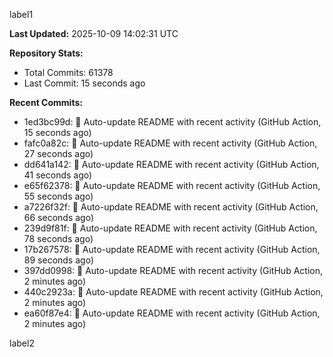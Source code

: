 
label1 
<!-- ACTIVITY_START -->
**Last Updated:** 2025-10-09 14:02:31 UTC

**Repository Stats:**
- Total Commits: 61378
- Last Commit: 15 seconds ago

**Recent Commits:**
- 1ed3bc99d: 🤖 Auto-update README with recent activity (GitHub Action, 15 seconds ago)
- fafc0a82c: 🤖 Auto-update README with recent activity (GitHub Action, 27 seconds ago)
- dd641a142: 🤖 Auto-update README with recent activity (GitHub Action, 41 seconds ago)
- e65f62378: 🤖 Auto-update README with recent activity (GitHub Action, 55 seconds ago)
- a7226f32f: 🤖 Auto-update README with recent activity (GitHub Action, 66 seconds ago)
- 239d9f81f: 🤖 Auto-update README with recent activity (GitHub Action, 78 seconds ago)
- 17b267578: 🤖 Auto-update README with recent activity (GitHub Action, 89 seconds ago)
- 397dd0998: 🤖 Auto-update README with recent activity (GitHub Action, 2 minutes ago)
- 440c2923a: 🤖 Auto-update README with recent activity (GitHub Action, 2 minutes ago)
- ea60f87e4: 🤖 Auto-update README with recent activity (GitHub Action, 2 minutes ago)
<!-- ACTIVITY_END -->

label2
